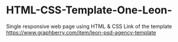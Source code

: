 # HTML-CSS-Template-One-Leon-
Single responsive web page using HTML &amp; CSS
Link of the template 
https://www.graphberry.com/item/leon-psd-agency-template
